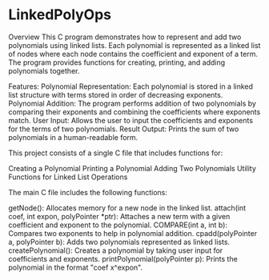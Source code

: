# LinkedPolyOps
Overview
This C program demonstrates how to represent and add two polynomials using linked lists. Each polynomial is represented as a linked list of nodes where each node contains the coefficient and exponent of a term. The program provides functions for creating, printing, and adding polynomials together.

Features:
Polynomial Representation: Each polynomial is stored in a linked list structure with terms stored in order of decreasing exponents.
Polynomial Addition: The program performs addition of two polynomials by comparing their exponents and combining the coefficients where exponents match.
User Input: Allows the user to input the coefficients and exponents for the terms of two polynomials.
Result Output: Prints the sum of two polynomials in a human-readable form.

This project consists of a single C file that includes functions for:

Creating a Polynomial
Printing a Polynomial
Adding Two Polynomials
Utility Functions for Linked List Operations

The main C file includes the following functions:

getNode(): Allocates memory for a new node in the linked list.
attach(int coef, int expon, polyPointer *ptr): Attaches a new term with a given coefficient and exponent to the polynomial.
COMPARE(int a, int b): Compares two exponents to help in polynomial addition.
cpadd(polyPointer a, polyPointer b): Adds two polynomials represented as linked lists.
createPolynomial(): Creates a polynomial by taking user input for coefficients and exponents.
printPolynomial(polyPointer p): Prints the polynomial in the format "coef x^expon".
